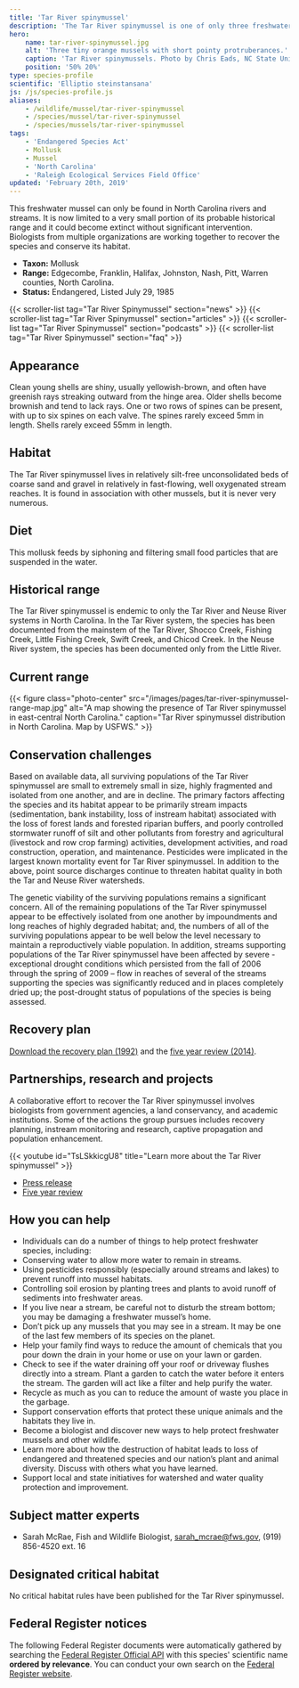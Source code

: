 ```yaml
---
title: 'Tar River spinymussel'
description: 'The Tar River spinymussel is one of only three freshwater mussels with spines in the world. A federally-endangered freshwater mussel and a North Carolina endemic species.'
hero:
    name: tar-river-spinymussel.jpg
    alt: 'Three tiny orange mussels with short pointy protruberances.'
    caption: 'Tar River spinymussels. Photo by Chris Eads, NC State University.'
    position: '50% 20%'
type: species-profile
scientific: 'Elliptio steinstansana'
js: /js/species-profile.js
aliases:
    - /wildlife/mussel/tar-river-spinymussel
    - /species/mussel/tar-river-spinymussel
    - /species/mussels/tar-river-spinymussel
tags:
    - 'Endangered Species Act'
    - Mollusk
    - Mussel
    - 'North Carolina'
    - 'Raleigh Ecological Services Field Office'
updated: 'February 20th, 2019'
---
```


This freshwater mussel can only be found in North Carolina rivers and streams. It is now limited to a very small portion of its probable historical range and it could become extinct without significant intervention. Biologists from multiple organizations are working together to recover the species and conserve its habitat.

- **Taxon:** Mollusk
- **Range:** Edgecombe, Franklin, Halifax, Johnston, Nash, Pitt, Warren counties, North Carolina.
- **Status:** Endangered, Listed July 29, 1985

{{< scroller-list tag="Tar River Spinymussel" section="news" >}}
{{< scroller-list tag="Tar River Spinymussel" section="articles" >}}
{{< scroller-list tag="Tar River Spinymussel" section="podcasts" >}}
{{< scroller-list tag="Tar River Spinymussel" section="faq" >}}

## Appearance

Clean young shells are shiny, usually yellowish-brown, and often have greenish rays streaking outward from the hinge area. Older shells become brownish and tend to lack rays. One or two rows of spines can be present, with up to six spines on each valve.  The spines rarely exceed 5mm in length. Shells rarely exceed 55mm in length.

## Habitat

The Tar River spinymussel lives in relatively silt-free unconsolidated beds of coarse sand and gravel in relatively in fast-flowing, well oxygenated stream reaches.  It is found in association with other mussels, but it is never very numerous.

## Diet

This mollusk feeds by siphoning and filtering small food particles that are suspended in the water.

## Historical range

The Tar River spinymussel is endemic to only the Tar River and Neuse River systems in North Carolina. In the Tar River system, the species has been documented from the mainstem of the Tar River, Shocco Creek, Fishing Creek, Little Fishing Creek, Swift Creek, and Chicod Creek. In the Neuse River system, the species has been documented only from the Little River.

## Current range

{{< figure class="photo-center" src="/images/pages/tar-river-spinymussel-range-map.jpg" alt="A map showing the presence of Tar River spinymussel in east-central North Carolina." caption="Tar River spinymussel distribution in North Carolina. Map by USFWS." >}}

## Conservation challenges

Based on available data, all surviving populations of the Tar River spinymussel are small to extremely small in size, highly fragmented and isolated from one another, and are in decline. The primary factors affecting the species and its habitat appear to be primarily stream impacts (sedimentation, bank instability, loss of instream habitat) associated with the loss of forest lands and forested riparian buffers, and poorly controlled stormwater runoff of silt and other pollutants from forestry and agricultural (livestock and row crop farming) activities, development activities, and road construction, operation, and maintenance. Pesticides were implicated in the largest known mortality event for Tar River spinymussel. In addition to the above, point source discharges continue to threaten habitat quality in both the Tar and Neuse River watersheds.

The genetic viability of the surviving populations remains a significant concern. All of the remaining populations of the Tar River spinymussel appear to be effectively isolated from one another by impoundments and long reaches of highly degraded habitat; and, the numbers of all of the surviving populations appear to be well below the level necessary to maintain a reproductively viable population. In addition, streams supporting populations of the Tar River spinymussel have been affected by severe - exceptional drought conditions which persisted from the fall of 2006 through the spring of 2009 – flow in reaches of several of the streams supporting the species was significantly reduced and in places completely dried up; the post-drought status of populations of the species is being assessed.

## Recovery plan

[Download the recovery plan (1992)](https://ecos.fws.gov/docs/recovery_plan/Tar%20River%20Spinymussel%20Recovery%20Plan.pdf) and the [five year review  (2014)](https://ecos.fws.gov/docs/five_year_review/doc4468.pdf).

## Partnerships, research and projects

A collaborative effort to recover the Tar River spinymussel involves biologists from government agencies, a land conservancy, and academic institutions. Some of the actions the group pursues includes recovery planning, instream monitoring and research, captive propagation and population enhancement.

{{< youtube id="TsLSkkicgU8" title="Learn more about the Tar River spinymussel" >}}

- [Press release](http://www.tarriver.org/endangered-mussels-released/)
- [Five year review](https://ecos.fws.gov/docs/five_year_review/doc4468.pdf)

## How you can help

- Individuals can do a number of things to help protect freshwater species, including:
- Conserving water to allow more water to remain in streams.
- Using pesticides responsibly (especially around streams and lakes) to prevent runoff into mussel habitats.
- Controlling soil erosion by planting trees and plants to avoid runoff of sediments into freshwater areas.
- If you live near a stream, be careful not to disturb the stream bottom; you may be damaging a freshwater mussel’s home.
- Don’t pick up any mussels that you may see in a stream. It may be one of the last few members of its species on the planet.
- Help your family find ways to reduce the amount of chemicals that you pour down the drain in your home or use on your lawn or garden.
- Check to see if the water draining off your roof or driveway flushes directly into a stream. Plant a garden to catch the water before it enters the stream. The garden will act like a filter and help purify the water.
- Recycle as much as you can to reduce the amount of waste you place in the garbage.
- Support conservation efforts that protect these unique animals and the habitats they live in.
- Become a biologist and discover new ways to help protect freshwater mussels and other wildlife.
- Learn more about how the destruction of habitat leads to loss of endangered and threatened species and our nation’s plant and animal diversity. Discuss with others what you have learned.
- Support local and state initiatives for watershed and water quality protection and improvement.

## Subject matter experts

- Sarah McRae, Fish and Wildlife Biologist, [sarah_mcrae@fws.gov](mailto:sarah_mcrae@fws.gov), (919) 856-4520 ext. 16

## Designated critical habitat

No critical habitat rules have been published for the Tar River spinymussel.

## Federal Register notices

The following Federal Register documents were automatically gathered by searching the [Federal Register Official API](https://www.federalregister.gov/blog/learn/developers) with this species' scientific name **ordered by relevance**. You can conduct your own search on the [Federal Register website](https://www.federalregister.gov/articles/search).
